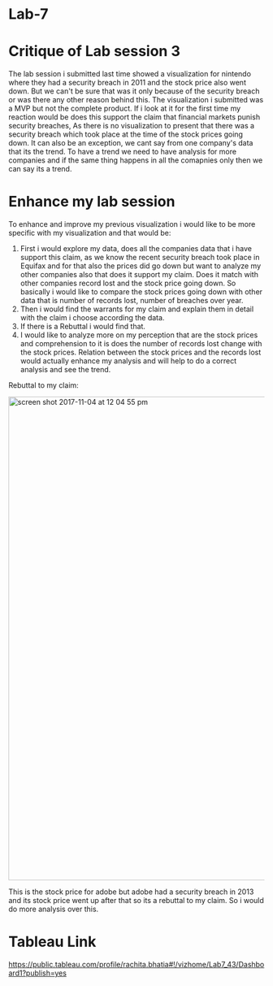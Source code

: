 # Lab-7

# Critique of Lab session 3

The lab session i submitted last time showed a visualization for nintendo where they had a security breach in 2011 and the stock price also went down. But we can't be sure that was it only because of the security breach or was there any other reason behind this. The visualization i submitted was a MVP but not the complete product. If i look at it for the first time my reaction would be does this support the claim that financial markets punish security breaches, As there is no visualization to present that there was a security breach which took place at the time of the stock prices going down. It can also be an exception, we cant say from one company's data that its the trend. To have a trend we need to have analysis for more companies and if the same thing happens in all the comapnies only then we can say its a trend. 

# Enhance my lab session

To enhance and improve my previous visualization i would like to be more specific with my visualization and that would be:
1. First i would explore my data, does all the companies data that i have support this claim, as we know the recent security breach took place in Equifax and for that also the prices did go down but want to analyze my other companies also that does it  support my claim. Does it match with other companies record lost and the stock price going down. So basically i would like to compare the stock prices going down with other data that is number of records lost, number of breaches over year. 
2. Then i would find the warrants for my claim and explain them in detail with the claim i choose according the data. 
3. If there is a Rebuttal i would find that. 
4. I would like to analyze more on my perception that are the stock prices and comprehension to it is does the number of records lost change with the stock prices. Relation between the stock prices and the records lost would actually enhance my analysis and will help to do a correct analysis and see the trend. 

Rebuttal to my claim:

<img width="952" alt="screen shot 2017-11-04 at 12 04 55 pm" src="https://user-images.githubusercontent.com/32226800/32408621-6f93e4a6-c158-11e7-8eb0-cddcce752c30.png">

This is the stock price for adobe but adobe had a security breach in 2013 and its stock price went up after that so its a rebuttal to my claim. 
So i would do more analysis over this.

# Tableau Link
https://public.tableau.com/profile/rachita.bhatia#!/vizhome/Lab7_43/Dashboard1?publish=yes
